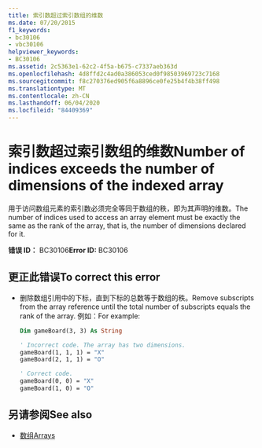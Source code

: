 ```yaml
---
title: 索引数超过索引数组的维数
ms.date: 07/20/2015
f1_keywords:
- bc30106
- vbc30106
helpviewer_keywords:
- BC30106
ms.assetid: 2c5363e1-62c2-4f5a-b675-c7337aeb363d
ms.openlocfilehash: 4d8ffd2c4ad0a386053ced0f98503969723c7168
ms.sourcegitcommit: f8c270376ed905f6a8896ce0fe25b4f4b38ff498
ms.translationtype: MT
ms.contentlocale: zh-CN
ms.lasthandoff: 06/04/2020
ms.locfileid: "84409369"
---
```

# <a name="number-of-indices-exceeds-the-number-of-dimensions-of-the-indexed-array"></a><span data-ttu-id="b15f3-102">索引数超过索引数组的维数</span><span class="sxs-lookup"><span data-stu-id="b15f3-102">Number of indices exceeds the number of dimensions of the indexed array</span></span>
<span data-ttu-id="b15f3-103">用于访问数组元素的索引数必须完全等同于数组的秩，即为其声明的维数。</span><span class="sxs-lookup"><span data-stu-id="b15f3-103">The number of indices used to access an array element must be exactly the same as the rank of the array, that is, the number of dimensions declared for it.</span></span>  
  
 <span data-ttu-id="b15f3-104">**错误 ID：** BC30106</span><span class="sxs-lookup"><span data-stu-id="b15f3-104">**Error ID:** BC30106</span></span>  
  
## <a name="to-correct-this-error"></a><span data-ttu-id="b15f3-105">更正此错误</span><span class="sxs-lookup"><span data-stu-id="b15f3-105">To correct this error</span></span>  
  
- <span data-ttu-id="b15f3-106">删除数组引用中的下标，直到下标的总数等于数组的秩。</span><span class="sxs-lookup"><span data-stu-id="b15f3-106">Remove subscripts from the array reference until the total number of subscripts equals the rank of the array.</span></span> <span data-ttu-id="b15f3-107">例如：</span><span class="sxs-lookup"><span data-stu-id="b15f3-107">For example:</span></span>  
  
    ```vb  
    Dim gameBoard(3, 3) As String  
  
    ' Incorrect code. The array has two dimensions.  
    gameBoard(1, 1, 1) = "X"  
    gameBoard(2, 1, 1) = "O"  
  
    ' Correct code.  
    gameBoard(0, 0) = "X"  
    gameBoard(1, 0) = "O"  
    ```  
  
## <a name="see-also"></a><span data-ttu-id="b15f3-108">另请参阅</span><span class="sxs-lookup"><span data-stu-id="b15f3-108">See also</span></span>

- [<span data-ttu-id="b15f3-109">数组</span><span class="sxs-lookup"><span data-stu-id="b15f3-109">Arrays</span></span>](../../programming-guide/language-features/arrays/index.md)
